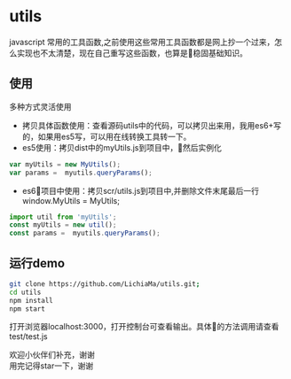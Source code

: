 # utils
javascript 常用的工具函数,之前使用这些常用工具函数都是网上抄一个过来，怎么实现也不太清楚，现在自己重写这些函数，也算是稳固基础知识。
## 使用
多种方式灵活使用
- 拷贝具体函数使用：查看源码utils中的代码，可以拷贝出来用，我用es6+写的，如果用es5写，可以用在线转换工具转一下。
- es5使用：拷贝dist中的myUtils.js到项目中，然后实例化
``` javascript
var myUtils = new MyUtils();
var params =  myutils.queryParams();
```
- es6项目中使用：拷贝scr/utils.js到项目中,并删除文件末尾最后一行 window.MyUtils = MyUtils;
``` javascript
import util from 'myUtils';
const myUtils = new util();
const params =  myutils.queryParams();
```
## 运行demo
``` bash
git clone https://github.com/LichiaMa/utils.git;
cd utils
npm install
npm start
```
打开浏览器localhost:3000，打开控制台可查看输出。具体的方法调用请查看test/test.js

欢迎小伙伴们补充，谢谢  
用完记得star一下，谢谢
